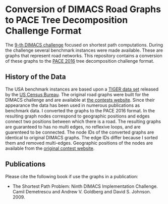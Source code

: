 # Conversion of DIMACS Road Graphs to PACE Tree Decomposition Challenge Format

The [9-th DIMACS challenge](http://www.dis.uniroma1.it/challenge9/download.shtml) focused on shortest path computations. During the challenge several benchmark instances were made available. These are graphs that represent road networks. This repository contains a conversion of these graphs to the [PACE 2016](https://pacechallenge.wordpress.com/track-a-treewidth/) tree decomposition challenge format.

## History of the Data

The USA benchmark instances are based upon a [TIGER data set](http://www2.census.gov/geo/tiger/) released by the [US Census Bureau](http://www.census.gov/). The original road graphs were built for the DIMACS challenge and are available at [the contests website](http://www.dis.uniroma1.it/challenge9/download.shtml). Since their appearance the data has been used in numerous publications as benchmark data. I converted the graphs to the PACE 2016 format. In the resulting graph nodes correspond to geographic positions and edges connect two positions between which there is a road. The resulting graphs are guaranteed to has no multi edges, no reflexive loops, and are guarenteed to be connected. The node IDs of the converted graphs are identical to original DIMACS graphs. The edge IDs differ because I sorted them and removed multi-edges. Geographic positions of the nodes are available from the [original contest website](http://www.dis.uniroma1.it/challenge9/download.shtml).

## Publications

Please cite the following book if use the graphs in a publication:

* The Shortest Path Problem: Ninth DIMACS Implementation Challenge.
  Camil Demetrescu and Andrew V. Goldberg and David S. Johnson.
  2009.

